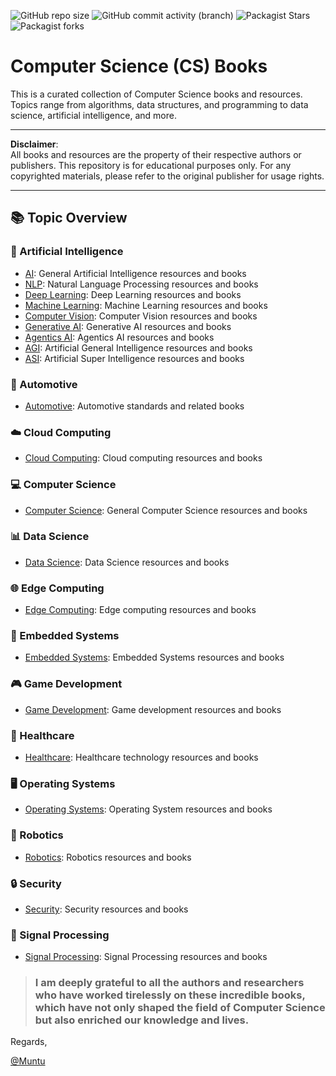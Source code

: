 ![GitHub repo size](https://img.shields.io/github/repo-size/afondiel/cs-books) ![GitHub commit activity (branch)](https://img.shields.io/github/commit-activity/t/afondiel/cs-books/main) ![Packagist Stars](https://img.shields.io/github/stars/afondiel/cs-books.svg) ![Packagist forks](https://img.shields.io/github/forks/afondiel/cs-books.svg) 

# Computer Science (CS) Books

This is a curated collection of Computer Science books and resources. Topics range from algorithms, data structures, and programming to data science, artificial intelligence, and more.

---

**Disclaimer**:  
All books and resources are the property of their respective authors or publishers. This repository is for educational purposes only. For any copyrighted materials, please refer to the original publisher for usage rights.

---

## 📚 Topic Overview

### 📖 Artificial Intelligence
- [AI](ai/): General Artificial Intelligence resources and books
- [NLP](ai/nlp/): Natural Language Processing resources and books
- [Deep Learning](ai/deep-learning/): Deep Learning resources and books
- [Machine Learning](ai/machine-learning/): Machine Learning resources and books
- [Computer Vision](ai/computer-vision/): Computer Vision resources and books
- [Generative AI](ai/generative-ai/): Generative AI resources and books
- [Agentics AI](ai/agents/): Agentics AI resources and books
- [AGI](ai/agi/): Artificial General Intelligence resources and books
- [ASI](ai/asi/): Artificial Super Intelligence resources and books

### 🚗 Automotive
- [Automotive](automotive/): Automotive standards and related books

### ☁️ Cloud Computing
- [Cloud Computing](cloud/): Cloud computing resources and books

### 💻 Computer Science
- [Computer Science](computer-science/): General Computer Science resources and books

### 📊 Data Science
- [Data Science](data-science/): Data Science resources and books

### 🌐 Edge Computing
- [Edge Computing](edge/): Edge computing resources and books

### 🔧 Embedded Systems
- [Embedded Systems](embedded-systems/): Embedded Systems resources and books

### 🎮 Game Development
- [Game Development](game/): Game development resources and books

### 🏥 Healthcare
- [Healthcare](healthcare/): Healthcare technology resources and books

### 🖥️ Operating Systems
- [Operating Systems](operating-system/): Operating System resources and books

### 🤖 Robotics
- [Robotics](robotics/): Robotics resources and books

### 🔒 Security
- [Security](security/): Security resources and books

### 📡 Signal Processing
- [Signal Processing](signal-processing/): Signal Processing resources and books

>### I am deeply grateful to all the authors and researchers who have worked tirelessly on these incredible books, which have not only shaped the field of Computer Science but also enriched our knowledge and lives. 

Regards, 

[@Muntu](https://github.com/afondiel/)


